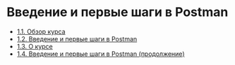 # Введение и первые шаги в Postman

- [1.1. Обзор курса](./1.1.%20Course%20overview)
- [1.2. Введение и первые шаги в Postman](./1.2.%20Introduction%20and%20first%20steps%20in%20Postman)
- [1.3. О курсе](./1.3.%20About%20this%20course)
- [1.4. Введение и первые шаги в Postman (продолжение)](./1.4.%20Introduction%20and%20first%20steps%20in%20Postman%20(continued))
